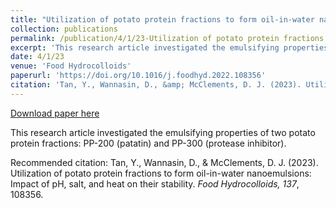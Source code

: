 ```yaml
---
title: "Utilization of potato protein fractions to form oil-in-water nanoemulsions: Impact of pH, salt, and heat on their stability"
collection: publications
permalink: /publication/4/1/23-Utilization of potato protein fractions to form oil-in-water nanoemulsions: Impact of pH, salt, and heat on their stability
excerpt: 'This research article investigated the emulsifying properties of two potato protein fractions: PP-200 (patatin) and PP-300 (protease inhibitor).'
date: 4/1/23
venue: 'Food Hydrocolloids'
paperurl: 'https://doi.org/10.1016/j.foodhyd.2022.108356'
citation: 'Tan, Y., Wannasin, D., &amp; McClements, D. J. (2023). Utilization of potato protein fractions to form oil-in-water nanoemulsions: Impact of pH, salt, and heat on their stability. <i>Food Hydrocolloids, 137</i>, 108356.'
---
```


<a href='https://doi.org/10.1016/j.foodhyd.2022.108356'>Download paper here</a>

This research article investigated the emulsifying properties of two potato protein fractions: PP-200 (patatin) and PP-300 (protease inhibitor).

Recommended citation: Tan, Y., Wannasin, D., & McClements, D. J. (2023). Utilization of potato protein fractions to form oil-in-water nanoemulsions: Impact of pH, salt, and heat on their stability. <i>Food Hydrocolloids, 137</i>, 108356.